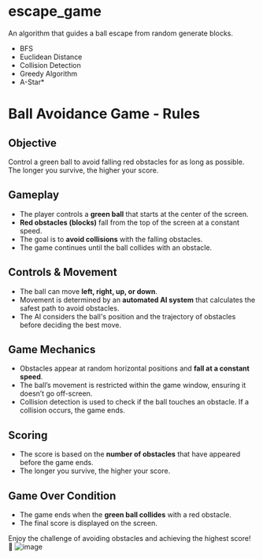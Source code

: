 # escape_game
An algorithm that guides a ball escape from random generate blocks. 
- BFS
- Euclidean Distance
- Collision Detection
- Greedy Algorithm
- A-Star*

# **Ball Avoidance Game - Rules**

## **Objective**  
Control a green ball to avoid falling red obstacles for as long as possible. The longer you survive, the higher your score.

## **Gameplay**  
- The player controls a **green ball** that starts at the center of the screen.
- **Red obstacles (blocks)** fall from the top of the screen at a constant speed.
- The goal is to **avoid collisions** with the falling obstacles.
- The game continues until the ball collides with an obstacle.

## **Controls & Movement**  
- The ball can move **left, right, up, or down**.
- Movement is determined by an **automated AI system** that calculates the safest path to avoid obstacles.
- The AI considers the ball's position and the trajectory of obstacles before deciding the best move.

## **Game Mechanics**  
- Obstacles appear at random horizontal positions and **fall at a constant speed**.
- The ball’s movement is restricted within the game window, ensuring it doesn’t go off-screen.
- Collision detection is used to check if the ball touches an obstacle. If a collision occurs, the game ends.

## **Scoring**  
- The score is based on the **number of obstacles** that have appeared before the game ends.
- The longer you survive, the higher your score.

## **Game Over Condition**  
- The game ends when the **green ball collides** with a red obstacle.
- The final score is displayed on the screen.

Enjoy the challenge of avoiding obstacles and achieving the highest score! 🚀
![image](https://github.com/user-attachments/assets/4b8a4ef1-a0b2-4637-b46e-83bce78c4b54)
